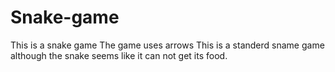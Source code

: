 # Snake-game
This is a snake game 
The game uses arrows 
This is a standerd sname game although the snake seems like it can not get its food. 
